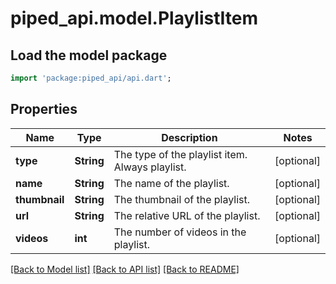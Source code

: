 # piped_api.model.PlaylistItem

## Load the model package
```dart
import 'package:piped_api/api.dart';
```

## Properties
Name | Type | Description | Notes
------------ | ------------- | ------------- | -------------
**type** | **String** | The type of the playlist item. Always playlist. | [optional] 
**name** | **String** | The name of the playlist. | [optional] 
**thumbnail** | **String** | The thumbnail of the playlist. | [optional] 
**url** | **String** | The relative URL of the playlist. | [optional] 
**videos** | **int** | The number of videos in the playlist. | [optional] 

[[Back to Model list]](../README.md#documentation-for-models) [[Back to API list]](../README.md#documentation-for-api-endpoints) [[Back to README]](../README.md)


